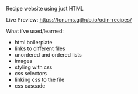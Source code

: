 Recipe website using just HTML

Live Preview: https://tonums.github.io/odin-recipes/

What i've used/learned:

- html boilerplate
- links to different files
- unordered and ordered lists
- images
- styling with css
- css selectors
- linking css to the file
- css cascade
